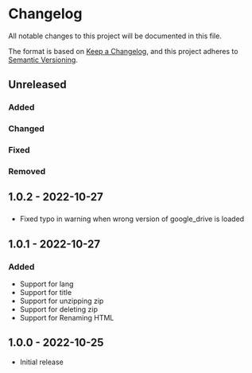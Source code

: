 # Changelog
All notable changes to this project will be documented in this file.

The format is based on [Keep a Changelog](https://keepachangelog.com/en/1.0.0/),
and this project adheres to [Semantic Versioning](https://semver.org/spec/v2.0.0.html).

## Unreleased
### Added
### Changed
### Fixed
### Removed

## 1.0.2 - 2022-10-27
###
- Fixed typo in warning when wrong version of google_drive is loaded

## 1.0.1 - 2022-10-27
### Added
- Support for lang
- Support for title
- Support for unzipping zip
- Support for deleting zip
- Support for Renaming HTML

## 1.0.0 - 2022-10-25
- Initial release
